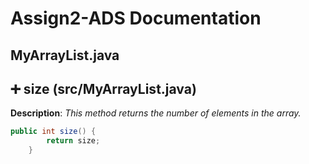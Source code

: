 # Assign2-ADS Documentation 

## MyArrayList.java

## :heavy_plus_sign: size (src/MyArrayList.java)
**Description**: *This method returns the number of elements in the array.*

```java
public int size() {
        return size;
    }
```
